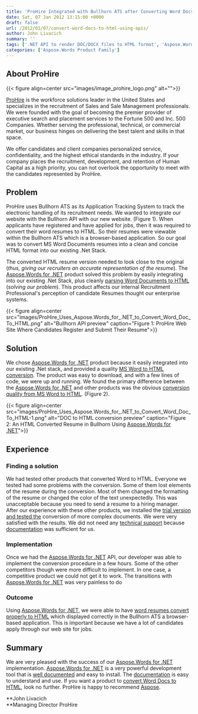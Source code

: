 ```yaml
---
title: 'ProHire Integrated with Bullhorn ATS after Converting Word Docs To HTML using Aspose APIs'
date: Sat, 07 Jan 2012 13:15:00 +0000
draft: false
url: /2012/01/07/convert-word-docs-to-html-using-apis/
author: John Livacich
summary: ''
tags: ['.NET API to render DOC/DOCX files to HTML format', 'Aspose.Words', 'Free 30 days trial for MS Word to HTML conversion', 'Free Trial.', 'Managed Code based API for DOC to HTML conversion', 'Perform MS Word to HTML conversion operations', 'Success Stories', 'View MS Word files by converting them to HTML format']
categories: ['Aspose.Words Product Family']
---
```


## About ProHire



{{< figure align=center src="images/image_prohire_logo.png" alt="">}}


[ProHire][1] is the workforce solutions leader in the United States and specializes in the recruitment of Sales and Sale Management professionals. We were founded with the goal of becoming the premier provider of executive search and placement services to the Fortune 500 and Inc. 500 Companies. Whether serving the professional, technical, or commercial market, our business hinges on delivering the best talent and skills in that space.

We offer candidates and client companies personalized service, confidentiality, and the highest ethical standards in the industry. If your company places the recruitment, development, and retention of Human Capital as a high priority, you can not overlook the opportunity to meet with the candidates represented by ProHire.

## Problem

ProHire uses Bullhorn ATS as its Application Tracking System to track the electronic handling of its recruitment needs. We wanted to integrate our website with the Bullhorn API with our new website. (Figure 1). When applicants have registered and have applied for jobs, then it was required to convert their word resumes to HTML. So their resumes were viewable within the Bullhorn ATS which is a browser-based application. So our goal was to convert MS Word Documents resumes into a clean and concise HTML format into our existing .Net Stack.

The converted HTML resume version needed to look close to the original (_thus, giving our recruiters an accurate representation of the resume_). The [Aspose.Words for .NET][2] product solved this problem by easily integrating into our existing .Net Stack, plus cleanly [parsing Word Documents to HTML][3] (_solving our problem_). This product affects our internal Recruitment Professional's perception of candidate Resumes thought our enterprise systems.



{{< figure align=center src="images/ProHire_Uses_Aspose.Words_for_.NET_to_Convert_Word_Doc_To_HTML.png" alt="Bullhorn API preview" caption="Figure 1: ProHire Web Site Where Candidates Register and Submit Their Resume">}}


## Solution

We chose [Aspose.Words for .NET][4] product because it easily integrated into our existing .Net stack, and provided a quality [MS Word to HTML conversion][5]. The product was easy to download, and with a few lines of code, we were up and running. We found the primary difference between the [Aspose.Words for .NET][6] and other products was the obvious [conversion quality from MS Word to HTML][7]. (Figure 2).



{{< figure align=center src="images/ProHire_Uses_Aspose.Words_for_.NET_to_Convert_Word_Doc_To_HTML-1.png" alt="DOC to HTML conversion preview" caption="Figure 2: An HTML Converted Resume in Bullhorn Using [Aspose.Words for .NET](https://products.aspose.com/words/net)">}}


## Experience

### **Finding a solution**

We had tested other products that converted Word to HTML. Everyone we tested had some problems with the conversion. Some of them lost elements of the resume during the conversion. Most of them changed the formatting of the resume or changed the color of the text unexpectedly. This was unacceptable because you need to send a resume to a hiring manager. After our experience with these other products, we installed the [trial version and tested the][8] conversion of more complex documents. We were very satisfied with the results. We did not need any [technical support][9] because [documentation][10] was sufficient for us.

### **Implementation**

Once we had the [Aspose.Words for .NET][11] API, our developer was able to implement the conversion procedure in a few hours. Some of the other competitors though were more difficult to implement. In one case, a competitive product we could not get it to work. The transitions with [Aspose.Words for .NET][12] was very painless to do

### **Outcome**

Using [Aspose.Words for .NET][13], we were able to have [word resumes convert properly to HTML][14] which displayed correctly in the Bullhorn ATS a browser-based application. This is important because we have a lot of candidates apply through our web site for jobs.

## Summary

We are very pleased with the success of our [Aspose.Words for .NET][15] implementation. [Aspose.Words for .NET][16] is a very powerful development tool that is [well documented][17] and easy to install. The [documentation][18] is easy to understand and use. If you want a product to [convert Word Docs to HTML][19], look no further. ProHire is happy to recommend [Aspose][20].

**John Livacich  
**Managing Director ProHire




[1]: https://www.prohire.com/
[2]: https://products.aspose.com/words/net
[3]: https://docs.aspose.com/display/wordsnet/Converting+a+Document#ConvertingaDocument-HowtoConvertaDocumenttoMHTMLandEmail
[4]: https://products.aspose.com/words/net
[5]: https://docs.aspose.com/display/wordsnet/Converting+a+Document#ConvertingaDocument-HowtoConvertaDocumenttoMHTMLandEmail
[6]: https://products.aspose.com/words/net
[7]: https://docs.aspose.com/display/wordsnet/Converting+a+Document
[8]: https://downloads.aspose.com/words/net
[9]: https://forum.aspose.com/c/words
[10]: https://docs.aspose.com/display/wordsnet/Developer+Guide
[11]: https://products.aspose.com/words/net
[12]: https://products.aspose.com/words/net
[13]: https://products.aspose.com/words/net
[14]: https://docs.aspose.com/display/wordsnet/Converting+a+Document#ConvertingaDocument-HowtoConvertaDocumenttoMHTMLandEmail
[15]: https://products.aspose.com/words/net
[16]: https://products.aspose.com/words/net
[17]: https://docs.aspose.com/display/wordsnet/Developer+Guide
[18]: https://docs.aspose.com/display/wordsnet/Developer+Guide
[19]: https://docs.aspose.com/display/wordsnet/Converting+a+Document#ConvertingaDocument-HowtoConvertaDocumenttoMHTMLandEmail
[20]: https://www.aspose.com/




